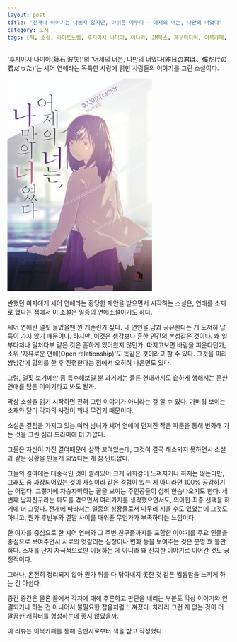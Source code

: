 ```yaml
---
layout: post
title: "전개나 이야기는 나쁘지 않지만, 아쉬운 마무리 - 어제의 너는, 나만의 너였다"
category: 도서
tags: [책, 소설, 라이트노벨, 후지이시 나미야, 이나라, JM북스, 제우미디어, 이북카페, 서평]
---
```


'후지이시 나미야(藤石 波矢)'의
'어제의 너는, 나만의 너였다(昨日の君は、僕だけの君だった)'는
셰어 연애라는 독특한 사랑에 얽힌 사람들의 이야기를 그린 소설이다.

![표지](/images/kinou-no-kimiwa-bokudake-no-kimidatta-book-h480.jpg)

반했던 여자에게 셰어 연애라는 황당한 제안을 받으면서 시작하는 소설은,
연애를 소재로 했다는 점에서 이 소설은 일종의 연애소설이기도 하다.

셰어 연애란 얼핏 들었을땐 뭔 개손린가 싶다.
내 연인을 남과 공유한다는 게 도저히 납득이 가지 않기 때문이다.
하지만, 이것은 생각보다 흔한 인간의 본성같은 것이다.
왜 일부다처나 일처다부 같은 것은 흔하게 있어왔지 않던가.
따지고보면 바람을 피운다던가, 소위 '자유로운 연애(Open relationship)'도 똑같은 것이라고 할 수 있다.
그것을 미리 쌍방간에 합의를 한 후 진행한다는 점에서 오히려 나은면도 있다.

그럼, 얼핏 보기에만 좀 특수해보일 뿐
과거에는 물론 현대까지도 숱하게 행해지는 흔한 연애를 담은 이야기라고 봐도 될까.

막상 소설을 읽기 시작하면 전혀 그런 이야기가 아니라는 걸 알 수 있다.
가벼워 보이는 소재와 달리 각자의 사정이 꽤나 무겁기 때문이다.

소설은 결핍을 가지고 있는 여러 남녀가
셰어 연애에 던져진 작은 파문을 통해 변화해 가는 것을 그린 심리 드라마에 더 가깝다.

그들은 자신이 가진 결여때문에 살짝 꼬여있는데,
그것이 결국 해소되지 못하면서
소설과 같은 상황을 만들게 되었다는 게 참 안타깝다.

그들의 결여에는 대중적인 것이 깔려있어 크게 위화감이 느껴지거나 하지는 않는다만,
그래도 좀 과장되어있는 것이 사실이라 같은 경험이 있는 게 아니라면 100% 공감하기는 어렵다.
그렇기에 자승자박하는 꼴을 보이는 주인공들이 심히 한숨나오기도 한다.
세번째 남자친구라는 파도를 겪으면서 여러가지를 생각했으면서도,
의아한 최종 선택을 하기에 더 그렇다.
전개에 따라서는 일종의 성장물로서 마무리 지을 수도 있었는데 그것도 아니고,
뭔가 후반부와 결말 사이를 매워줄 무언가가 부족하다는 느낌이다.

한 여자를 중심으로 한 셰어 연애와 그 주변 친구들까지를 포함한 이야기를
주요 인물을 중심으로 보여주면서
서로의 엇갈리는 심정이나 변화 등을 보여주는 것은 분명 꽤 볼만하다.
소재를 단지 자극적으로만 이용하는 게 아니라
꽤 진지한 이야기로 이어간 것도 긍정적이다.

그러나, 온전히 정리되지 않아
뭔가 뒤를 다 닦아내지 못한 것 같은 찝찝함을 느끼게 하는 건 아쉽다.

중간 중간은 물론 끝에서 각자에 대해 추론하고 판단을 내리는 부분도 막상 이야기와 연결되거나 하는 건 아니어서
불필요한 잡음처럼 느껴졌다.
차라리 그런 게 없는 것이 더 깔끔한 캐릭터를 형성하는데 좋지 않았을까.



<div class="im im-info">
이 리뷰는 이북카페를 통해 출판사로부터 책을 받고 작성했다.
</div>
